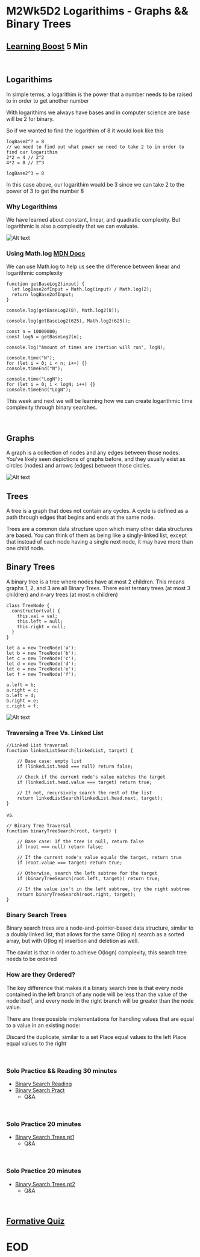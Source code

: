 # M2Wk5D2 Logarithims - Graphs && Binary Trees

## [Learning Boost](https://open.appacademy.io/learn/js-py---pt-jul-2023-online/week-11---binary-search-and-trees/learning-boost---tuesday) 5 Min

<br/>

## Logarithims
In simple terms, a logarithim is the power that a number needs to be raised to in order to get another number

With logarithims we always have bases and in computer science are base will be 2 for binary.

So if we wanted to find the logarithim of 8 it would look like this

```
logBase2^? = 8
// we need to find out what power we need to take 2 to in order to find our logarithim
2*2 = 4 // 2^2
4*2 = 8 // 2^3

logBase2^3 = 8
```
In this case above, our logarithim would be 3 since we can take 2 to the power of 3 to get the number 8

### Why Logarithims
We have learned about constant, linear, and quadratic complexity. But logarithmic is also a complexity that we can evaluate.

![Alt text](big-O-chart.svg)

### Using Math.log [MDN Docs](https://developer.mozilla.org/en-US/docs/Web/JavaScript/Reference/Global_Objects/Math/log)
We can use Math.log to help us see the difference between linear and logarithmic complexity

```
function getBaseLog2(input) {
  let logBase2ofInput = Math.log(input) / Math.log(2);
  return logBase2ofInput;
}

console.log(getBaseLog2(8), Math.log2(8));

console.log(getBaseLog2(625), Math.log2(625));

const n = 10000000;
const logN = getBaseLog2(n);

console.log("Amount of times are itertion will run", logN);

console.time("N");
for (let i = 0; i < n; i++) {}
console.timeEnd("N");

console.time("LogN");
for (let i = 0; i < logN; i++) {}
console.timeEnd("LogN");
```
This week and next we will be learning how we can create logarithmic time complexity through binary searches.

</br>


## Graphs
A graph is a collection of nodes and any edges between those nodes. You've likely seen depictions of graphs before, and they usually exist as circles (nodes) and arrows (edges) between those circles.

![Alt text](graphs.png)

## Trees
A tree is a graph that does not contain any cycles. A cycle is defined as a path through edges that begins and ends at the same node.

Trees are a common data structure upon which many other data structures are based. You can think of them as being like a singly-linked list, except that instead of each node having a single next node, it may have more than one child node.


## Binary Trees
A binary tree is a tree where nodes have at most 2 children. This means graphs 1, 2, and 3 are all Binary Trees. There exist ternary trees (at most 3 children) and n-ary trees (at most n children)

```
class TreeNode {
  constructor(val) {
    this.val = val;
    this.left = null;
    this.right = null;
  }
}

let a = new TreeNode('a');
let b = new TreeNode('b');
let c = new TreeNode('c');
let d = new TreeNode('d');
let e = new TreeNode('e');
let f = new TreeNode('f');

a.left = b;
a.right = c;
b.left = d;
b.right = e;
c.right = f;
```
![Alt text](graph_a.png)

### Traversing a Tree Vs. Linked List

```
//Linked List traversal
function linkedListSearch(linkedList, target) {

    // Base case: empty list
    if (linkedList.head === null) return false;

    // Check if the current node's value matches the target
    if (linkedList.head.value === target) return true;

    // If not, recursively search the rest of the list
    return linkedListSearch(linkedList.head.next, target);
}

```
vs.

```
// Binary Tree Traversal
function binaryTreeSearch(root, target) {

    // Base case: If the tree is null, return false
    if (root === null) return false;

    // If the current node's value equals the target, return true
    if (root.value === target) return true;

    // Otherwise, search the left subtree for the target
    if (binaryTreeSearch(root.left, target)) return true;

    // If the value isn't in the left subtree, try the right subtree
    return binaryTreeSearch(root.right, target);
}
```

### Binary Search Trees
Binary search trees are a node-and-pointer-based data structure, similar to a doubly linked list, that allows for the same O(log n) search as a sorted array, but with O(log n) insertion and deletion as well.

The caviat is that in order to achieve O(logn) complexity, this search tree needs to be ordered

### How are they Ordered?
The key difference that makes it a binary search tree is that every node contained in the left branch of any node will be less than the value of the node itself, and every node in the right branch will be greater than the node value.

There are three possible implementations for handling values that are equal to a value in an existing node:

Discard the duplicate, similar to a set
Place equal values to the left
Place equal values to the right

<br/>

### Solo Practice && Reading 30 minutes
- [Binary Search Reading](https://open.appacademy.io/learn/js-py---pt-jul-2023-online/week-11---binary-search-and-trees/binary-search)
- [Binary Search Pract](https://open.appacademy.io/learn/js-py---pt-jul-2023-online/week-11---binary-search-and-trees/binary-search)
    - Q&A
<br/>

### Solo Practice 20 minutes
- [Binary Search Trees pt1](https://open.appacademy.io/learn/js-py---pt-jul-2023-online/week-11---binary-search-and-trees/binary-search-tree-practice-part-1)
    - Q&A
<br/>

### Solo Practice 20 minutes
- [Binary Search Trees pt2](https://open.appacademy.io/learn/js-py---pt-jul-2023-online/week-11---binary-search-and-trees/binary-search-tree-practice-part-2)
    - Q&A
<br/>

## [Formative Quiz](https://open.appacademy.io/learn/js-py---pt-jul-2023-online/week-11---binary-search-and-trees/formative-quiz---tuesday--repeat-)

# EOD
